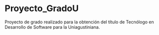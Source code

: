 # Proyecto_GradoU
Proyecto de grado realizado para la obtención del título de Tecnólogo en Desarrollo de Software para la Uniagustiniana.
